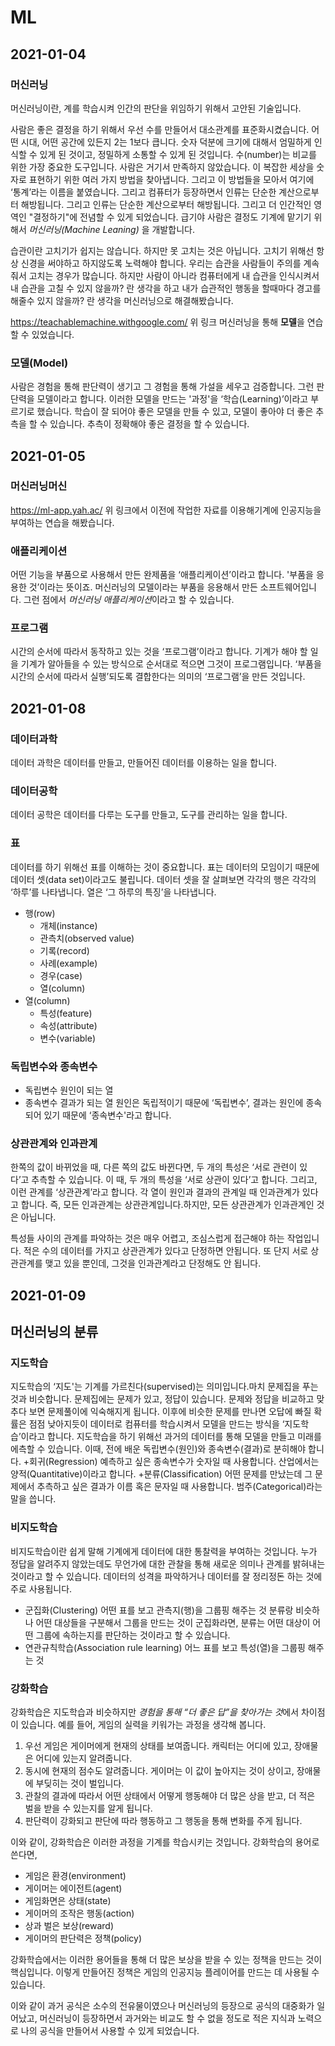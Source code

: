 # ML

## 2021-01-04

### 머신러닝

머신러닝이란, 계를 학습시켜 인간의 판단을 위임하기 위해서 고안된 기술입니다.

사람은 좋은 결정을 하기 위해서 우선 수를 만들어서 대소관계를 표준화시켰습니다. 어떤 시대, 어떤 공간에 있든지 2는 1보다 큽니다. 숫자 덕분에 크기에 대해서 엄밀하게 인식할 수 있게 된 것이고, 정밀하게 소통할 수 있게 된 것입니다. 수(number)는 비교를 위한 가장 중요한 도구입니다. 사람은 거기서 만족하지 않았습니다. 이 복잡한 세상을 숫자로 표현하기 위한 여러 가지 방법을 찾아냅니다. 그리고 이 방법들을 모아서 여기에 ‘통계’라는 이름을 붙였습니다. 그리고 컴퓨터가 등장하면서 인류는 단순한 계산으로부터 해방됩니다. 그리고 인류는 단순한 계산으로부터 해방됩니다. 그리고 더 인간적인 영역인 "결정하기"에 전념할 수 있게 되었습니다. 급기야 사람은 결정도 기계에 맡기기 위해서 *머신러닝(Machine Leaning)* 을 개발합니다.

습관이란 고치기가 쉽지는 않습니다. 하지만 못 고치는 것은 아닙니다. 고치기 위해선 항상 신경을 써야하고 하지않도록 노력해야 합니다. 우리는 습관을 사람들이 주의를 계속 줘서 고치는 경우가 많습니다. 하지만 사람이 아니라 컴퓨터에게 내 습관을 인식시켜서 내 습관을 고칠 수 있지 않을까? 란 생각을 하고 내가 습관적인 행동을 할때마다 경고를 해줄수 있지 않을까? 란 생각을 머신러닝으로 해결해봤습니다.

https://teachablemachine.withgoogle.com/
위 링크 머신러닝을 통해 **모델**을 연습할 수 있었습니다.

### 모델(Model)
사람은 경험을 통해 판단력이 생기고 그 경험을 통해 가설을 세우고 검증합니다. 그런 판단력을 모델이라고 합니다. 이러한 모델을 만드는 '과정'을 ‘학습(Learning)’이라고 부르기로 했습니다. 학습이 잘 되어야 좋은 모델을 만들 수 있고, 모델이 좋아야 더 좋은 추측을 할 수 있습니다. 추측이 정확해야 좋은 결정을 할 수 있습니다.

## 2021-01-05

### 머신러닝머신
https://ml-app.yah.ac/
위 링크에서 이전에 작업한 자료를 이용해기계에 인공지능을 부여하는 연습을 해봤습니다.

### 애플리케이션
어떤 기능을 부품으로 사용해서 만든 완제품을 ‘애플리케이션’이라고 합니다. '부품을 응용한 것’이라는 뜻이죠. 머신러닝의 모델이라는 부품을 응용해서 만든 소프트웨어입니다. 그런 점에서 *머신러닝 애플리케이션*이라고 할 수 있습니다.

### 프로그램

시간의 순서에 따라서 동작하고 있는 것을 ‘프로그램’이라고 합니다. 기계가 해야 할 일을 기계가 알아들을 수 있는 방식으로 순서대로 적으면 그것이 프로그램입니다. ‘부품을 시간의 순서에 따라서 실행’되도록 결합한다는 의미의 ‘프로그램’을 만든 것입니다.

## 2021-01-08

### 데이터과학

데이터 과학은 데이터를 만들고, 만들어진 데이터를 이용하는 일을 합니다.

### 데이터공학

데이터 공학은 데이터를 다루는 도구를 만들고, 도구를 관리하는 일을 합니다.

### 표

데이터를 하기 위해선 표를 이해하는 것이 중요합니다. 표는 데이터의 모임이기 때문에 데이터 셋(data set)이라고도 불립니다. 데이터 셋을 잘 살펴보면 각각의 행은 각각의 ‘하루’를 나타냅니다. 열은 ‘그 하루의 특징’을 나타냅니다.

+ 행(row)
  + 개체(instance)
  + 관측치(observed value)
  + 기록(record)
  + 사례(example)
  + 경우(case)
  + 열(column)
+ 열(column)
  + 특성(feature)
  + 속성(attribute)
  + 변수(variable)
  
### 독립변수와 종속변수
  
 + 독립변수
  원인이 되는 열
 + 종속변수
결과가 되는 열
원인은 독립적이기 때문에 ‘독립변수’, 결과는 원인에 종속되어 있기 때문에 ‘종속변수'라고 합니다.

### 상관관계와 인과관계

한쪽의 값이 바뀌었을 때, 다른 쪽의 값도 바뀐다면, 두 개의 특성은 ‘서로 관련이 있다’고 추측할 수 있습니다. 이 때, 두 개의 특성을 ‘서로 상관이 있다’고 합니다. 그리고, 이런 관계를 ‘상관관계’라고 합니다.
각 열이 원인과 결과의 관계일 때 인과관계가 있다고 합니다.
즉, 모든 인과관계는 상관관계입니다.하지만, 모든 상관관계가 인과관계인 것은 아닙니다.

특성들 사이의 관계를 파악하는 것은 매우 어렵고, 조심스럽게 접근해야 하는 작업입니다. 적은 수의 데이터를 가지고 상관관계가 있다고 단정하면 안됩니다. 또 단지 서로 상관관계를 맺고 있을 뿐인데, 그것을 인과관계라고 단정해도 안 됩니다.

## 2021-01-09

## 머신러닝의 분류

### 지도학습

지도학습의 ‘지도'는 기계를 가르친다(supervised)는 의미입니다.마치 문제집을 푸는 것과 비슷합니다. 문제집에는 문제가 있고, 정답이 있습니다. 문제와 정답을 비교하고 맞추다 보면 문제풀이에 익숙해지게 됩니다. 이후에 비슷한 문제를 만나면 오답에 빠질 확률은 점점 낮아지듯이 데이터로 컴퓨터를 학습시켜서 모델을 만드는 방식을 ‘지도학습’이라고 합니다. 지도학습을 하기 위해선 과거의 데이터를 통해 모델을 만들고 미래를 에측할 수 있습니다. 이때, 전에 배운 독립변수(원인)와 종속변수(결과)로 분히해야 합니다.
+회귀(Regression)
예측하고 싶은 종속변수가 숫자일 때 사용합니다. 산업에서는 양적(Quantitative)이라고 합니다.
+분류(Classification)
어떤 문제를 만났는데 그 문제에서 추측하고 싶은 결과가 이름 혹은 문자일 때 사용합니다. 범주(Categorical)라는 말을 씁니다.

### 비지도학습

비지도학습이란 쉽게 말해 기계에게 데이터에 대한 통찰력을 부여하는 것입니다. 누가 정답을 알려주지 않았는데도 무언가에 대한 관찰을 통해 새로운 의미나 관계를 밝혀내는 것이라고 할 수 있습니다. 데이터의 성격을 파악하거나 데이터를 잘 정리정돈 하는 것에 주로 사용됩니다.
+ 군집화(Clustering)
어떤 표를 보고 관측지(행)을 그룹핑 해주는 것
분류랑 비슷하나 어떤 대상들을 구분해서 그룹을 만드는 것이 군집화라면, 분류는 어떤 대상이 어떤 그룹에 속하는지를 판단하는 것이라고 할 수 있습니다.
+ 연관규칙학습(Association rule learning)
어느 표를 보고 특성(열)을 그룹핑 해주는 것

### 강화학습

강화학습은 지도학습과 비슷하지만 *경험을 통해 “더 좋은 답”을 찾아가는 것*에서 차이점이 있습니다.
예를 들어, 게임의 실력을 키워가는 과정을 생각해 봅니다.
1. 우선 게임은 게이머에게 현재의 상태를 보여줍니다. 캐릭터는 어디에 있고, 장애물은 어디에 있는지 알려줍니다.
2. 동시에 현재의 점수도 알려줍니다. 게이머는 이 값이 높아지는 것이 상이고, 장애물에 부딪히는 것이 벌입니다.
3. 관찰의 결과에 따라서 어떤 상태에서 어떻게 행동해야 더 많은 상을 받고, 더 적은 벌을 받을 수 있는지를 알게 됩니다.
4. 판단력이 강화되고 판단에 따라 행동하고 그 행동을 통해 변화를 주게 됩니다.

이와 같이, 강화학습은 이러한 과정을 기계를 학습시키는 것입니다. 강화학습의 용어로 쓴다면,
+ 게임은 환경(environment)
+ 게이머는 에이전트(agent)
+ 게임화면은 상태(state)
+ 게이머의 조작은 행동(action)
+ 상과 벌은 보상(reward)
+ 게이머의 판단력은 정책(policy)

강화학습에서는 이러한 용어들을 통해 더 많은 보상을 받을 수 있는 정책을 만드는 것이 핵심입니다. 이렇게 만들어진 정책은 게임의 인공지능 플레이어를
만드는 데 사용될 수 있습니다.


이와 같이 과거 공식은 소수의 전유물이였으나 머신러닝의 등장으로 공식의 대중화가 일어났고, 머신러닝이 등장하면서 과거와는 비교도 할 수 없을 정도로 적은 지식과 노력으로 나의 공식을 만들어서 사용할 수 있게 되었습니다.
